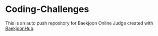 # Coding-Challenges
This is an auto push repository for Baekjoon Online Judge created with [BaekjoonHub](https://github.com/BaekjoonHub/BaekjoonHub).
